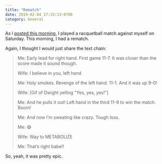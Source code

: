 ```yaml
---
title: "Rematch"
date: 2019-02-04 17:15:13-0700
category: General
---
```


As I [posted this morning](https://www.bennorris.org/2019/02/04/right-vs-left), I played a racquetball match against myself on Saturday. This morning, I had a rematch.

Again, I thought I would just share the text chain:

> Me: Early lead for right hand. First game 11-7. It was closer than the score made it sound though.
> 
> Wife: I believe in you, left hand
> 
> Me: Holy smokes. Revenge of the left hand. 11-1. And it was up 9-0!
> 
> Wife: [Gif of Dwight yelling "Yes, yes, yes!"]
> 
> Me: And he pulls it out! Left hand in the third 11-9 to win the match. Boom!
> 
> Me: And now I’m sweating like crazy. Tough loss.
> 
> Me: 😅
> 
> Wife: Way to METABOLIZE
> 
> Me: That’s right babe!!

So, yeah, it was pretty epic.